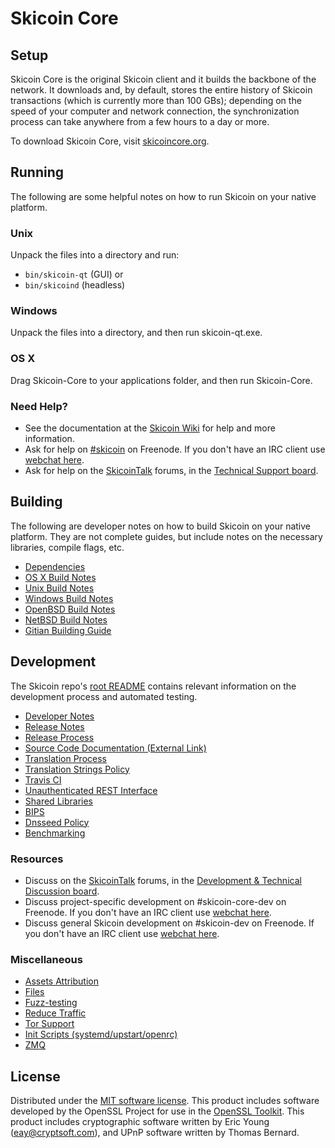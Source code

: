 Skicoin Core
=============

Setup
---------------------
Skicoin Core is the original Skicoin client and it builds the backbone of the network. It downloads and, by default, stores the entire history of Skicoin transactions (which is currently more than 100 GBs); depending on the speed of your computer and network connection, the synchronization process can take anywhere from a few hours to a day or more.

To download Skicoin Core, visit [skicoincore.org](https://skicoincore.org/en/releases/).

Running
---------------------
The following are some helpful notes on how to run Skicoin on your native platform.

### Unix

Unpack the files into a directory and run:

- `bin/skicoin-qt` (GUI) or
- `bin/skicoind` (headless)

### Windows

Unpack the files into a directory, and then run skicoin-qt.exe.

### OS X

Drag Skicoin-Core to your applications folder, and then run Skicoin-Core.

### Need Help?

* See the documentation at the [Skicoin Wiki](https://en.skicoin.it/wiki/Main_Page)
for help and more information.
* Ask for help on [#skicoin](http://webchat.freenode.net?channels=skicoin) on Freenode. If you don't have an IRC client use [webchat here](http://webchat.freenode.net?channels=skicoin).
* Ask for help on the [SkicoinTalk](https://skicointalk.org/) forums, in the [Technical Support board](https://skicointalk.org/index.php?board=4.0).

Building
---------------------
The following are developer notes on how to build Skicoin on your native platform. They are not complete guides, but include notes on the necessary libraries, compile flags, etc.

- [Dependencies](dependencies.md)
- [OS X Build Notes](build-osx.md)
- [Unix Build Notes](build-unix.md)
- [Windows Build Notes](build-windows.md)
- [OpenBSD Build Notes](build-openbsd.md)
- [NetBSD Build Notes](build-netbsd.md)
- [Gitian Building Guide](gitian-building.md)

Development
---------------------
The Skicoin repo's [root README](/README.md) contains relevant information on the development process and automated testing.

- [Developer Notes](developer-notes.md)
- [Release Notes](release-notes.md)
- [Release Process](release-process.md)
- [Source Code Documentation (External Link)](https://dev.visucore.com/skicoin/doxygen/)
- [Translation Process](translation_process.md)
- [Translation Strings Policy](translation_strings_policy.md)
- [Travis CI](travis-ci.md)
- [Unauthenticated REST Interface](REST-interface.md)
- [Shared Libraries](shared-libraries.md)
- [BIPS](bips.md)
- [Dnsseed Policy](dnsseed-policy.md)
- [Benchmarking](benchmarking.md)

### Resources
* Discuss on the [SkicoinTalk](https://skicointalk.org/) forums, in the [Development & Technical Discussion board](https://skicointalk.org/index.php?board=6.0).
* Discuss project-specific development on #skicoin-core-dev on Freenode. If you don't have an IRC client use [webchat here](http://webchat.freenode.net/?channels=skicoin-core-dev).
* Discuss general Skicoin development on #skicoin-dev on Freenode. If you don't have an IRC client use [webchat here](http://webchat.freenode.net/?channels=skicoin-dev).

### Miscellaneous
- [Assets Attribution](assets-attribution.md)
- [Files](files.md)
- [Fuzz-testing](fuzzing.md)
- [Reduce Traffic](reduce-traffic.md)
- [Tor Support](tor.md)
- [Init Scripts (systemd/upstart/openrc)](init.md)
- [ZMQ](zmq.md)

License
---------------------
Distributed under the [MIT software license](/COPYING).
This product includes software developed by the OpenSSL Project for use in the [OpenSSL Toolkit](https://www.openssl.org/). This product includes
cryptographic software written by Eric Young ([eay@cryptsoft.com](mailto:eay@cryptsoft.com)), and UPnP software written by Thomas Bernard.
